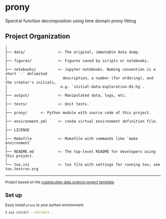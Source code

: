 prony
==============================

Spectral function decomposition using time domain prony fitting

Project Organization
------------

    │
    ├── data/               <- The original, immutable data dump. 
    │
    ├── figures/            <- Figures saved by scripts or notebooks.
    │
    ├── notebooks/          <- Jupyter notebooks. Naming convention is a short `-` delimited 
    │                         description, a number (for ordering), and the creator's initials,
    │                        e.g. `initial-data-exploration-01-hg`.
    │
    ├── output/             <- Manipulated data, logs, etc.
    │
    ├── tests/              <- Unit tests.
    │
    ├── prony/      <- Python module with source code of this project.
    │
    ├── environment.yml     <- conda virtual environment definition file.
    │
    ├── LICENSE
    │
    ├── Makefile            <- Makefile with commands like `make environment`
    │
    ├── README.md           <- The top-level README for developers using this project.
    │
    └── tox.ini             <- tox file with settings for running tox; see tox.testrun.org


--------

<p><small>Project based on the <a target="_blank" href="https://drivendata.github.io/cookiecutter-data-science/">cookiecutter data science project template</a>.</p>


Set up
------------

Easiy install `prony` to your python environment:

```bash
$ pip install --editable .
```
